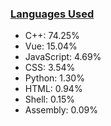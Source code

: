 
### [Languages Used](https://github.com/sayakdattagupta/profstats) 

- C++: 74.25%
- Vue: 15.04%
- JavaScript: 4.69%
- CSS: 3.54%
- Python: 1.30%
- HTML: 0.94%
- Shell: 0.15%
- Assembly: 0.09%
